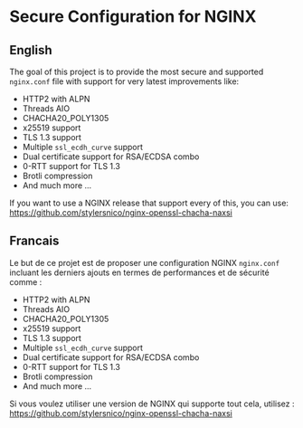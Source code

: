 # Secure Configuration for NGINX

## English

The goal of this project is to provide the most secure and supported <code>nginx.conf</code> file with support for very latest improvements like:

* HTTP2 with ALPN
* Threads AIO
* CHACHA20_POLY1305
* x25519 support
* TLS 1.3 support
* Multiple <code>ssl_ecdh_curve</code> support
* Dual certificate support for RSA/ECDSA combo
* 0-RTT support for TLS 1.3
* Brotli compression
* And much more ...

If you want to use a NGINX release that support every of this, you can use: https://github.com/stylersnico/nginx-openssl-chacha-naxsi

## Francais

Le but de ce projet est de proposer une configuration NGINX <code>nginx.conf</code> incluant les derniers ajouts en termes de performances et de sécurité comme :

* HTTP2 with ALPN
* Threads AIO
* CHACHA20_POLY1305
* x25519 support
* TLS 1.3 support
* Multiple <code>ssl_ecdh_curve</code> support
* Dual certificate support for RSA/ECDSA combo
* 0-RTT support for TLS 1.3
* Brotli compression
* And much more ...

Si vous voulez utiliser une version de NGINX qui supporte tout cela, utilisez : https://github.com/stylersnico/nginx-openssl-chacha-naxsi
